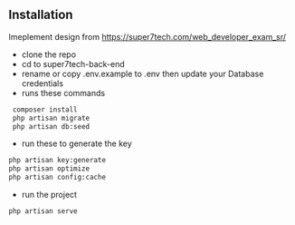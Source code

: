 
## Installation

Imeplement design from https://super7tech.com/web_developer_exam_sr/

- clone the repo 
- cd to super7tech-back-end
- rename or copy .env.example to .env then update your Database credentials
- runs these commands

```bash
 composer install
 php artisan migrate
 php artisan db:seed
```
- run these to generate the key

```bash
php artisan key:generate
php artisan optimize
php artisan config:cache
```

- run the project

```bash
php artisan serve
```
